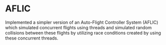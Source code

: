 AFLIC
=====

Implemented a simpler version of an Auto-Flight Controller System (AFLIC) which simulated concurrent flights using threads and simulated random collisions between these flights by utilizing race conditions created by using these concurrent threads.
